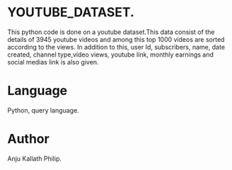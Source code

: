 # YOUTUBE_DATASET.
This python code is done on a youtube dataset.This data consist of the details of 3945 youtube videos and among this top 1000 videos are sorted according to the views. In addition to this, user Id, subscribers, name, date created, channel type,video views, youtube link, monthly earnings and social medias link is also given.


# Language
Python, query language.

# Author
Anju Kallath Philip.
